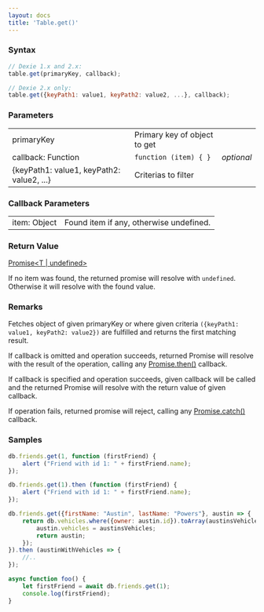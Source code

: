 ```yaml
---
layout: docs
title: 'Table.get()'
---
```


### Syntax

```javascript
// Dexie 1.x and 2.x:
table.get(primaryKey, callback);

// Dexie 2.x only:
table.get({keyPath1: value1, keyPath2: value2, ...}, callback);
```

### Parameters
<table>
  <tr>
    <td>primaryKey</td>
    <td>Primary key of object to get</td>
    <td></td>
  </tr>
  <tr>
    <td>callback: Function</td>
    <td><code>function (item) { }</code></td>
    <td><i>optional</i></td>
  </tr>
  <tr>
    <td>{keyPath1: value1, keyPath2: value2, ...}</td>
    <td>Criterias to filter</td>
    <td></td>
  </tr>
</table>

### Callback Parameters

<table>
  <tr>
    <td>item: Object</td>
    <td>Found item if any, otherwise undefined.</td>
  </tr>
</table>

### Return Value

[Promise&lt;T \| undefined&gt;](/docs/Promise/Promise)

If no item was found, the returned promise will resolve with `undefined`. Otherwise it will resolve with the found value.

### Remarks

Fetches object of given primaryKey or where given criteria `({keyPath1: value1, keyPath2: value2})` are fulfilled and returns the first matching result.

If callback is omitted and operation succeeds, returned Promise will resolve with the result of the operation, calling any [Promise.then()](/docs/Promise/Promise.then()) callback.

If callback is specified and operation succeeds, given callback will be called and the returned Promise will resolve with the return value of given callback.

If operation fails, returned promise will reject, calling any [Promise.catch()](/docs/Promise/Promise.catch()) callback.

### Samples
```javascript
db.friends.get(1, function (firstFriend) {
    alert ("Friend with id 1: " + firstFriend.name);
});

db.friends.get(1).then (function (firstFriend) {
    alert ("Friend with id 1: " + firstFriend.name);
});

db.friends.get({firstName: "Austin", lastName: "Powers"}, austin => {
    return db.vehicles.where({owner: austin.id}).toArray(austinsVehicles => {
        austin.vehicles = austinsVehicles;
        return austin;
    });
}).then (austinWithVehicles => {
    //..
});

async function foo() {
    let firstFriend = await db.friends.get(1);
    console.log(firstFriend);
}
```
